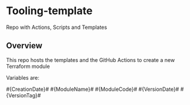 # Tooling-template

Repo with Actions, Scripts and Templates

## Overview

This repo hosts the templates and the GitHub Actions to create a new Terraform module

Variables are:

#{CreationDate}#
#{ModuleName}#
#{ModuleCode}#
#{VersionDate}#
#{VersionTag}#